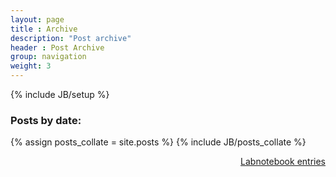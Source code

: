 ```yaml
---
layout: page
title : Archive
description: "Post archive"
header : Post Archive
group: navigation
weight: 3
---
```

{% include JB/setup %}

<h3>Posts by date:</h3>
{% assign posts_collate = site.posts %}
{% include JB/posts_collate %}

<br>

<p align="right"><a href={{site.url}}"/labnotebook.html">Labnotebook entries</a></p>
